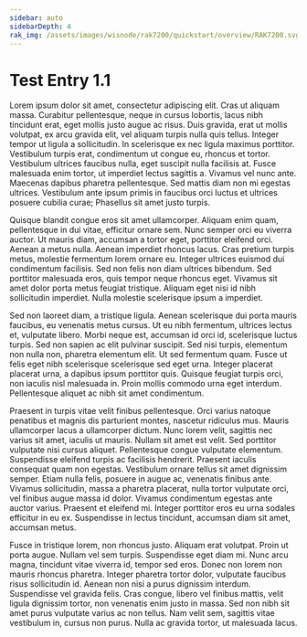 ```yaml
---
sidebar: auto
sidebarDepth: 4
rak_img: /assets/images/wisnode/rak7200/quickstart/overview/RAK7200.svg
---
```


# Test Entry 1.1

Lorem ipsum dolor sit amet, consectetur adipiscing elit. Cras ut aliquam massa. Curabitur pellentesque, neque in cursus lobortis, lacus nibh tincidunt erat, eget mollis justo augue ac risus. Duis gravida, erat ut mollis volutpat, ex arcu gravida elit, vel aliquam turpis nulla quis tellus. Integer tempor ut ligula a sollicitudin. In scelerisque ex nec ligula maximus porttitor. Vestibulum turpis erat, condimentum ut congue eu, rhoncus et tortor. Vestibulum ultrices faucibus nulla, eget suscipit nulla facilisis at. Fusce malesuada enim tortor, ut imperdiet lectus sagittis a. Vivamus vel nunc ante. Maecenas dapibus pharetra pellentesque. Sed mattis diam non mi egestas ultrices. Vestibulum ante ipsum primis in faucibus orci luctus et ultrices posuere cubilia curae; Phasellus sit amet justo turpis.

Quisque blandit congue eros sit amet ullamcorper. Aliquam enim quam, pellentesque in dui vitae, efficitur ornare sem. Nunc semper orci eu viverra auctor. Ut mauris diam, accumsan a tortor eget, porttitor eleifend orci. Aenean a metus nulla. Aenean imperdiet rhoncus lacus. Cras pretium turpis metus, molestie fermentum lorem ornare eu. Integer ultrices euismod dui condimentum facilisis. Sed non felis non diam ultrices bibendum. Sed porttitor malesuada eros, quis tempor neque rhoncus eget. Vivamus sit amet dolor porta metus feugiat tristique. Aliquam eget nisi id nibh sollicitudin imperdiet. Nulla molestie scelerisque ipsum a imperdiet.

Sed non laoreet diam, a tristique ligula. Aenean scelerisque dui porta mauris faucibus, eu venenatis metus cursus. Ut eu nibh fermentum, ultrices lectus et, vulputate libero. Morbi neque est, accumsan id orci id, scelerisque luctus turpis. Sed non sapien ac elit pulvinar suscipit. Sed nisi turpis, elementum non nulla non, pharetra elementum elit. Ut sed fermentum quam. Fusce ut felis eget nibh scelerisque scelerisque sed eget urna. Integer placerat placerat urna, a dapibus ipsum porttitor quis. Quisque feugiat turpis orci, non iaculis nisl malesuada in. Proin mollis commodo urna eget interdum. Pellentesque aliquet ac nibh sit amet condimentum.

Praesent in turpis vitae velit finibus pellentesque. Orci varius natoque penatibus et magnis dis parturient montes, nascetur ridiculus mus. Mauris ullamcorper lacus a ullamcorper dictum. Nunc lorem velit, sagittis nec varius sit amet, iaculis ut mauris. Nullam sit amet est velit. Sed porttitor vulputate nisi cursus aliquet. Pellentesque congue vulputate elementum. Suspendisse eleifend turpis ac facilisis hendrerit. Praesent iaculis consequat quam non egestas. Vestibulum ornare tellus sit amet dignissim semper. Etiam nulla felis, posuere in augue ac, venenatis finibus ante. Vivamus sollicitudin, massa a pharetra placerat, nulla tortor vulputate orci, vel finibus augue massa id dolor. Vivamus condimentum egestas ante auctor varius. Praesent et eleifend mi. Integer porttitor eros eu urna sodales efficitur in eu ex. Suspendisse in lectus tincidunt, accumsan diam sit amet, accumsan metus.

Fusce in tristique lorem, non rhoncus justo. Aliquam erat volutpat. Proin ut porta augue. Nullam vel sem turpis. Suspendisse eget diam mi. Nunc arcu magna, tincidunt vitae viverra id, tempor sed eros. Donec non lorem non mauris rhoncus pharetra. Integer pharetra tortor dolor, vulputate faucibus risus sollicitudin id. Aenean non nisi a purus dignissim interdum. Suspendisse vel gravida felis. Cras congue, libero vel finibus mattis, velit ligula dignissim tortor, non venenatis enim justo in massa. Sed non nibh sit amet purus vulputate varius ac non tellus. Nam velit sem, sagittis vitae vestibulum in, cursus non purus. Nulla ac gravida tortor, ut malesuada lacus.
